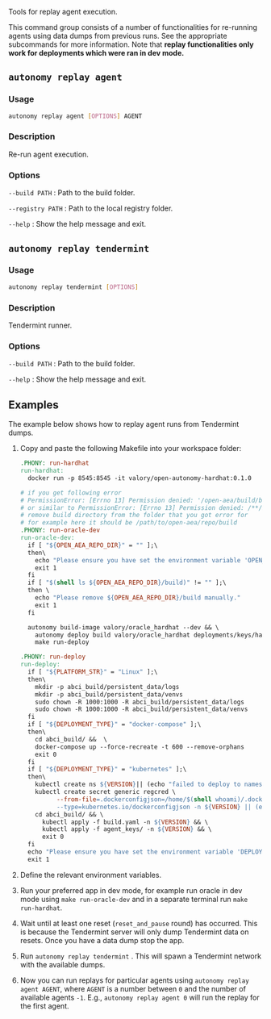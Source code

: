 Tools for replay agent execution.

This command group consists of a number of functionalities for re-running agents using data dumps from previous runs. See the appropriate subcommands for more information. Note that **replay functionalities only work for deployments which were ran in dev mode.**


## `autonomy replay agent`

### Usage
```bash
autonomy replay agent [OPTIONS] AGENT
```

### Description

Re-run agent execution.

### Options
`--build PATH`
:   Path to the build folder.

`--registry PATH`
:   Path to the local registry folder.

`--help`
:   Show the help message and exit.

## `autonomy replay tendermint`

### Usage
```bash
autonomy replay tendermint [OPTIONS]
```

### Description
Tendermint runner.

### Options
`--build PATH`
:   Path to the build folder.

`--help`
:   Show the help message and exit.


## Examples

The example below shows how to replay agent runs from Tendermint dumps.


1.  Copy and paste the following Makefile into your workspace folder:

    ```makefile
    .PHONY: run-hardhat
    run-hardhat:
      docker run -p 8545:8545 -it valory/open-autonomy-hardhat:0.1.0

    # if you get following error
    # PermissionError: [Errno 13] Permission denied: '/open-aea/build/bdist.linux-x86_64/wheel'
    # or similar to PermissionError: [Errno 13] Permission denied: /**/build
    # remove build directory from the folder that you got error for
    # for example here it should be /path/to/open-aea/repo/build
    .PHONY: run-oracle-dev
    run-oracle-dev:
      if [ "${OPEN_AEA_REPO_DIR}" = "" ];\
      then\
        echo "Please ensure you have set the environment variable 'OPEN_AEA_REPO_DIR'"
        exit 1
      fi
      if [ "$(shell ls ${OPEN_AEA_REPO_DIR}/build)" != "" ];\
      then \
        echo "Please remove ${OPEN_AEA_REPO_DIR}/build manually."
        exit 1
      fi

      autonomy build-image valory/oracle_hardhat --dev && \
        autonomy deploy build valory/oracle_hardhat deployments/keys/hardhat_keys.json --force --dev && \
        make run-deploy

    .PHONY: run-deploy
    run-deploy:
      if [ "${PLATFORM_STR}" = "Linux" ];\
      then\
        mkdir -p abci_build/persistent_data/logs
        mkdir -p abci_build/persistent_data/venvs
        sudo chown -R 1000:1000 -R abci_build/persistent_data/logs
        sudo chown -R 1000:1000 -R abci_build/persistent_data/venvs
      fi
      if [ "${DEPLOYMENT_TYPE}" = "docker-compose" ];\
      then\
        cd abci_build/ &&  \
        docker-compose up --force-recreate -t 600 --remove-orphans
        exit 0
      fi
      if [ "${DEPLOYMENT_TYPE}" = "kubernetes" ];\
      then\
        kubectl create ns ${VERSION}|| (echo "failed to deploy to namespace already existing!" && exit 0)
        kubectl create secret generic regcred \
              --from-file=.dockerconfigjson=/home/$(shell whoami)/.docker/config.json \
              --type=kubernetes.io/dockerconfigjson -n ${VERSION} || (echo "failed to create secret" && exit 1)
        cd abci_build/ && \
          kubectl apply -f build.yaml -n ${VERSION} && \
          kubectl apply -f agent_keys/ -n ${VERSION} && \
          exit 0
      fi
      echo "Please ensure you have set the environment variable 'DEPLOYMENT_TYPE'"
      exit 1
    ```

2. Define the relevant environment variables.

3. Run your preferred app in dev mode, for example run oracle in dev mode using `make run-oracle-dev` and in a separate terminal run `make run-hardhat`.

4. Wait until at least one reset (`reset_and_pause` round) has occurred. This is because the Tendermint server will only dump Tendermint data on resets. Once you have a data dump stop the app.

5. Run `autonomy replay tendermint` . This will spawn a Tendermint network with the available dumps.

6. Now  you can run replays for particular agents using `autonomy replay agent AGENT`, where `AGENT` is a number between `0` and the number of available agents `-1`. E.g., `autonomy replay agent 0` will run the replay for the first agent.
